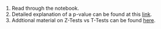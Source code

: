 1. Read through the notebook. 
2. Detailed explanation of a p-value can be found at this [link](https://www.investopedia.com/terms/p/p-value.asp).
3. Addtional material on Z-Tests vs T-Tests can be found [here](https://www.analyticsvidhya.com/blog/2020/06/statistics-analytics-hypothesis-testing-z-test-t-test/).
